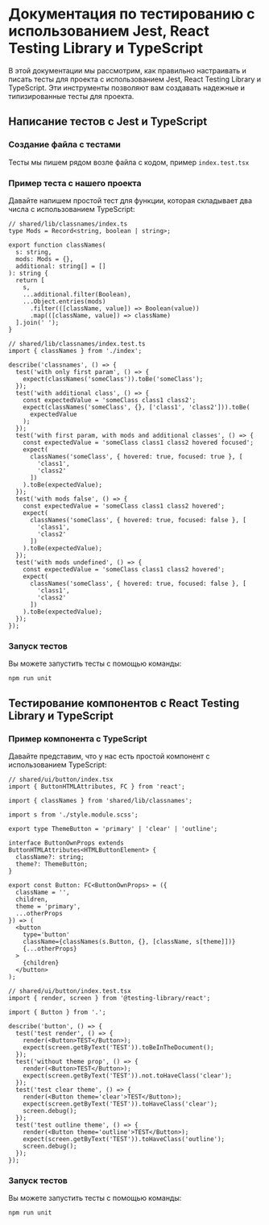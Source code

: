 # Документация по тестированию с использованием Jest, React Testing Library и TypeScript

В этой документации мы рассмотрим, как правильно настраивать и писать тесты для  проекта с использованием Jest, React Testing Library и TypeScript. Эти инструменты позволяют вам создавать надежные и типизированные тесты для проекта.

## Написание тестов с Jest и TypeScript
### Создание файла с тестами
Тесты мы пишем рядом возле файла с кодом, пример `index.test.tsx`

### Пример теста с нашего проекта
Давайте напишем простой тест для функции, которая складывает два числа с использованием TypeScript:

```
// shared/lib/classnames/index.ts
type Mods = Record<string, boolean | string>;

export function classNames(
  s: string,
  mods: Mods = {},
  additional: string[] = []
): string {
  return [
    s,
    ...additional.filter(Boolean),
    ...Object.entries(mods)
      .filter(([className, value]) => Boolean(value))
      .map(([className, value]) => className)
  ].join(' ');
}
```
```
// shared/lib/classnames/index.test.ts
import { classNames } from './index';

describe('classnames', () => {
  test('with only first param', () => {
    expect(classNames('someClass')).toBe('someClass');
  });
  test('with additional class', () => {
    const expectedValue = 'someClass class1 class2';
    expect(classNames('someClass', {}, ['class1', 'class2'])).toBe(
      expectedValue
    );
  });
  test('with first param, with mods and additional classes', () => {
    const expectedValue = 'someClass class1 class2 hovered focused';
    expect(
      classNames('someClass', { hovered: true, focused: true }, [
        'class1',
        'class2'
      ])
    ).toBe(expectedValue);
  });
  test('with mods false', () => {
    const expectedValue = 'someClass class1 class2 hovered';
    expect(
      classNames('someClass', { hovered: true, focused: false }, [
        'class1',
        'class2'
      ])
    ).toBe(expectedValue);
  });
  test('with mods undefined', () => {
    const expectedValue = 'someClass class1 class2 hovered';
    expect(
      classNames('someClass', { hovered: true, focused: false }, [
        'class1',
        'class2'
      ])
    ).toBe(expectedValue);
  });
});
```

### Запуск тестов
Вы можете запустить тесты с помощью команды:
```
npm run unit
```

## Тестирование компонентов с React Testing Library и TypeScript
### Пример компонента с TypeScript

Давайте представим, что у нас есть простой компонент с использованием TypeScript:
```
// shared/ui/button/index.tsx
import { ButtonHTMLAttributes, FC } from 'react';

import { classNames } from 'shared/lib/classnames';

import s from './style.module.scss';

export type ThemeButton = 'primary' | 'clear' | 'outline';

interface ButtonOwnProps extends ButtonHTMLAttributes<HTMLButtonElement> {
  className?: string;
  theme?: ThemeButton;
}

export const Button: FC<ButtonOwnProps> = ({
  className = '',
  children,
  theme = 'primary',
  ...otherProps
}) => (
  <button
    type='button'
    className={classNames(s.Button, {}, [className, s[theme]])}
    {...otherProps}
  >
    {children}
  </button>
);
```
```
// shared/ui/button/index.test.tsx
import { render, screen } from '@testing-library/react';

import { Button } from '.';

describe('button', () => {
  test('test render', () => {
    render(<Button>TEST</Button>);
    expect(screen.getByText('TEST')).toBeInTheDocument();
  });
  test('without theme prop', () => {
    render(<Button>TEST</Button>);
    expect(screen.getByText('TEST')).not.toHaveClass('clear');
  });
  test('test clear theme', () => {
    render(<Button theme='clear'>TEST</Button>);
    expect(screen.getByText('TEST')).toHaveClass('clear');
    screen.debug();
  });
  test('test outline theme', () => {
    render(<Button theme='outline'>TEST</Button>);
    expect(screen.getByText('TEST')).toHaveClass('outline');
    screen.debug();
  });
});
```

### Запуск тестов
Вы можете запустить тесты с помощью команды:
```
npm run unit
```
